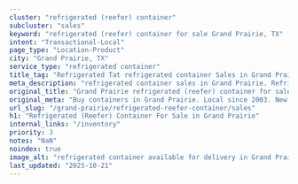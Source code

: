 ```yaml
---
cluster: "refrigerated (reefer) container"
subcluster: "sales"
keyword: "refrigerated (reefer) container for sale Grand Prairie, TX"
intent: "Transactional-Local"
page_type: "Location-Product"
city: "Grand Prairie, TX"
service_type: "refrigerated container"
title_tag: "Refrigerated Tat refrigerated container Sales in Grand Prairie | LC Container"
meta_description: "refrigerated container sales in Grand Prairie. Refrigerated containers with climate control. Fast delivery, competitive pricing. Serving refrigerated reefer container area. Quote ID: 9RM. Call (214) 524-4168 for your free quote today."
original_title: "Grand Prairie refrigerated (reefer) container for sale | LC"
original_meta: "Buy containers in Grand Prairie. Local since 2003. New & used inventory. Fast delivery. Get your free quote — call (214) 524-4168 today. LC Container — your ..."
url_slug: "/grand-prairie/refrigerated-reefer-container/sales"
h1: "Refrigerated (Reefer) Container For Sale in Grand Prairie"
internal_links: "/inventory"
priority: 3
notes: "NaN"
noindex: true
image_alt: "refrigerated container available for delivery in Grand Prairie"
last_updated: "2025-10-21"
---
```


<!-- TODO: Add unique city/inventory copy, images, and internal links here. -->
